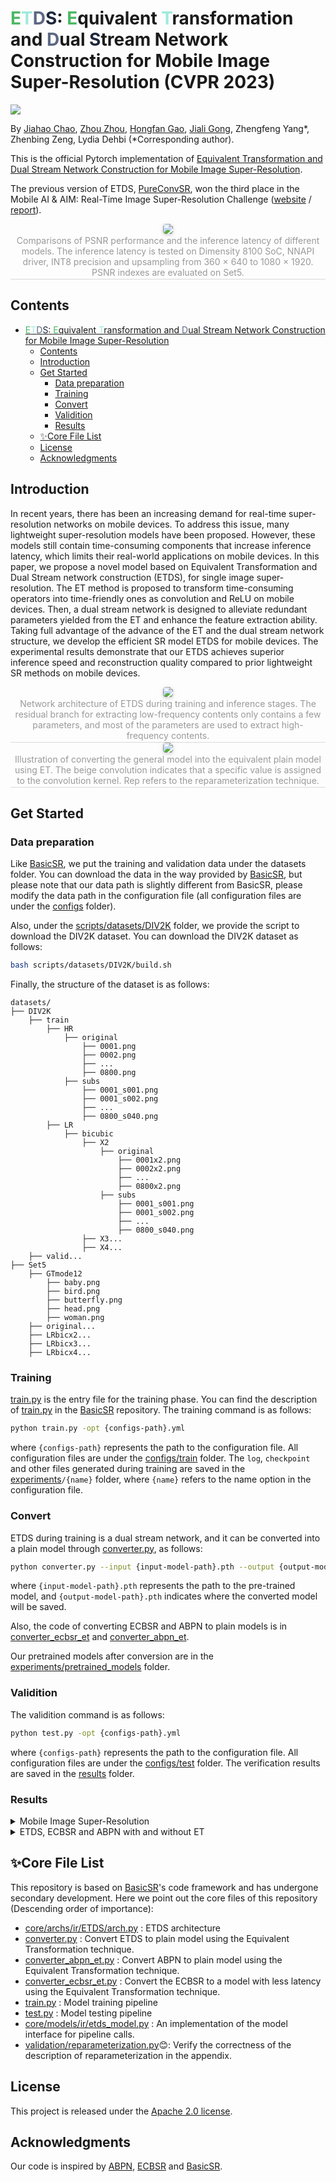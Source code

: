 # <font color='#4CB963'>E</font><font color='#A0EADE'>T</font><font color='#5C6784'>D</font><font color='#1D263B'>S</font>: <font color='#4CB963'>E</font>quivalent <font color='#A0EADE'>T</font>ransformation and <font color='#5C6784'>D</font>ual <font color="#1D263B">S</font>tream Network Construction for Mobile Image Super-Resolution (CVPR 2023)
<img src="asserts/images/name.png"/>

By [Jiahao Chao](https://github.com/CCjiahao), [Zhou Zhou](https://github.com/2019zhou), [Hongfan Gao](https://github.com/hongfangao), [Jiali Gong](https://github.com/gongjiali), Zhengfeng Yang*, Zhenbing Zeng, Lydia Dehbi (*Corresponding author).

This is the official Pytorch implementation of [Equivalent Transformation and Dual Stream Network Construction for Mobile Image Super-Resolution](comming_soon).

The previous version of ETDS, [PureConvSR](https://github.com/ECNUSR/PureConvSR-AIM2022), won the third place in the Mobile AI & AIM: Real-Time Image Super-Resolution Challenge ([website](https://data.vision.ee.ethz.ch/cvl/aim22/) / [report](https://arxiv.org/abs/2211.05910)).

<center>
    <img style="border-radius: 0.3125em; box-shadow: 0 2px 4px 0 rgba(34,36,38,.12),0 2px 10px 0 rgba(34,36,38,.08);" src="./asserts/images/psnr_latency.png">
    <br>
    <div style="color:orange; border-bottom: 1px solid #d9d9d9; display: inline-block; color: #999; padding: 2px;">Comparisons of PSNR performance and the inference latency of different models. The inference latency is tested on Dimensity 8100 SoC, NNAPI driver, INT8 precision and upsampling from 360 × 640 to 1080 × 1920. PSNR indexes are evaluated on Set5.</div>
</center>

## Contents
- [<font color='#4CB963'>E</font><font color='#A0EADE'>T</font><font color='#5C6784'>D</font><font color='#1D263B'>S</font>: <font color='#4CB963'>E</font>quivalent <font color='#A0EADE'>T</font>ransformation and <font color='#5C6784'>D</font>ual <font color="#1D263B">S</font>tream Network Construction for Mobile Image Super-Resolution](#font-color4cb963efontfont-colora0eadetfontfont-color5c6784dfontfont-color1d263bsfont-font-color4cb963efontquivalent-font-colora0eadetfontransformation-and-font-color5c6784dfontual-font-color1d263bsfonttream-network-construction-for-mobile-image-super-resolution)
  - [Contents](#contents)
  - [Introduction](#introduction)
  - [Get Started](#get-started)
    - [Data preparation](#data-preparation)
    - [Training](#training)
    - [Convert](#convert)
    - [Validition](#validition)
    - [Results](#results)
  - [✨Core File List](#core-file-list)
  - [License](#license)
  - [Acknowledgments](#acknowledgments)

## Introduction
In recent years, there has been an increasing demand for real-time super-resolution networks on mobile devices. To address this issue, many lightweight super-resolution models have been proposed. However, these models still contain time-consuming components that increase inference latency, which limits their real-world applications on mobile devices. In this paper, we propose a novel model based on Equivalent Transformation and Dual Stream network construction (ETDS), for single image super-resolution. The ET method is proposed to transform time-consuming operators into time-friendly ones as convolution and ReLU on mobile devices. Then, a dual stream network is designed to alleviate redundant parameters yielded from the ET and enhance the feature extraction ability. Taking full advantage of the advance of the ET and the dual stream network structure, we develop the efficient SR model ETDS for mobile devices. The experimental results demonstrate that our ETDS achieves superior inference speed and reconstruction quality compared to prior lightweight SR methods on mobile devices.


<center>
    <img style="border-radius: 0.3125em;
    box-shadow: 0 2px 4px 0 rgba(34,36,38,.12),0 2px 10px 0 rgba(34,36,38,.08);" 
    src="./asserts/images/model.png">
    <br>
    <div style="color:orange; border-bottom: 1px solid #d9d9d9;
    display: inline-block;
    color: #999;
    padding: 2px;">Network architecture of ETDS during training and inference stages. The residual branch for extracting low-frequency contents only contains a few parameters, and most of the parameters are used to extract high-frequency contents.</div>
</center>

<center>
    <img style="border-radius: 0.3125em; box-shadow: 0 2px 4px 0 rgba(34,36,38,.12),0 2px 10px 0 rgba(34,36,38,.08);" src="./asserts/images/equivalent-transformation.png">
    <br>
    <div style="color:orange; border-bottom: 1px solid #d9d9d9; display: inline-block; color: #999; padding: 2px;">Illustration of converting the general model into the equivalent plain model using ET. The beige convolution indicates that a specific value is assigned to the convolution kernel. Rep refers to the reparameterization technique.</div>
</center>

## Get Started

### Data preparation
Like [BasicSR](https://github.com/XPixelGroup/BasicSR), we put the training and validation data under the datasets folder. You can download the data in the way provided by [BasicSR](https://github.com/XPixelGroup/BasicSR), but please note that our data path is slightly different from BasicSR, please modify the data path in the configuration file (all configuration files are under the [configs](configs) folder).

Also, under the [scripts/datasets/DIV2K](scripts/datasets/DIV2K) folder, we provide the script to download the DIV2K dataset. You can download the DIV2K dataset as follows:

```bash
bash scripts/datasets/DIV2K/build.sh
```

Finally, the structure of the dataset is as follows:

```
datasets/
├── DIV2K
    ├── train
        ├── HR
            ├── original
                ├── 0001.png
                ├── 0002.png
                ├── ...
                ├── 0800.png
            ├── subs
                ├── 0001_s001.png
                ├── 0001_s002.png
                ├── ...
                ├── 0800_s040.png
        ├── LR
            ├── bicubic
                ├── X2
                    ├── original
                        ├── 0001x2.png
                        ├── 0002x2.png
                        ├── ...
                        ├── 0800x2.png
                    ├── subs
                        ├── 0001_s001.png
                        ├── 0001_s002.png
                        ├── ...
                        ├── 0800_s040.png
                ├── X3...
                ├── X4...
    ├── valid...
├── Set5
    ├── GTmode12
        ├── baby.png
        ├── bird.png
        ├── butterfly.png
        ├── head.png
        ├── woman.png
    ├── original...
    ├── LRbicx2...
    ├── LRbicx3...
    ├── LRbicx4...
```

### Training

[train.py](train.py) is the entry file for the training phase. You can find the description of [train.py](train.py) in the [BasicSR](https://github.com/XPixelGroup/BasicSR) repository. The training command is as follows:
```bash
python train.py -opt {configs-path}.yml
```
where `{configs-path}` represents the path to the configuration file. All configuration files are under the [configs/train](configs/train) folder. The `log`, `checkpoint` and other files generated during training are saved in the [experiments](./experiments)`/{name}` folder, where `{name}` refers to the name option in the configuration file.


### Convert
ETDS during training is a dual stream network, and it can be converted into a plain model through [converter.py](converter.py), as follows:
```bash
python converter.py --input {input-model-path}.pth --output {output-model-path}.pth
```
where `{input-model-path}.pth` represents the path to the pre-trained model, and `{output-model-path}.pth` indicates where the converted model will be saved.

Also, the code of converting ECBSR and ABPN to plain models is in [converter_ecbsr_et](converter_ecbsr_et.py) and [converter_abpn_et](converter_abpn_et.py).

Our pretrained models after conversion are in the [experiments/pretrained_models](./experiments/pretrained_models) folder.

### Validition
The validition command is as follows:
```bash
python test.py -opt {configs-path}.yml
```
where `{configs-path}` represents the path to the configuration file. All configuration files are under the [configs/test](configs/test) folder. The verification results are saved in the [results](./results) folder.

### Results

<details>
<summary>Mobile Image Super-Resolution</summary>
<p align="center">
  <img width="900" src="./asserts/tables/table-all.png">
</p>
</details>

<details>
<summary>ETDS, ECBSR and ABPN with and without ET</summary>
<p align="center">
  <img width="900" src="./asserts/tables/table-ablation-1.png">
  <img width="900" src="./asserts/tables/table-ablation-2.png">
</p>
</details>
<!-- 
<details>
<summary>others (e.g., ECBSR and ABPN) with and without ET</summary>
<p align="center">
</p>
</details> -->

## ✨Core File List
This repository is based on [BasicSR](https://github.com/XPixelGroup/BasicSR)'s code framework and has undergone secondary development. Here we point out the core files of this repository (Descending order of importance):

- [core/archs/ir/ETDS/arch.py](core/archs/ir/ETDS/arch.py) : ETDS architecture
- [converter.py](converter.py) : Convert ETDS to plain model using the Equivalent Transformation technique.
- [converter_abpn_et.py](converter_abpn_et.py) : Convert ABPN to plain model using the Equivalent Transformation technique.
- [converter_ecbsr_et.py](converter_ecbsr_et.py) : Convert the ECBSR to a model with less latency using the Equivalent Transformation technique.
- [train.py](train.py) : Model training pipeline
- [test.py](test.py) : Model testing pipeline
- [core/models/ir/etds_model.py](core/models/ir/etds_model.py) : An implementation of the model interface for pipeline calls.
- [validation/reparameterization.py](scripts/validation/reparameterization.py)😊: Verify the correctness of the description of reparameterization in the appendix.

## License
This project is released under the [Apache 2.0 license](LICENSE.txt).

## Acknowledgments
Our code is inspired by [ABPN](https://github.com/NJU-Jet/SR_Mobile_Quantization), [ECBSR](https://github.com/xindongzhang/ECBSR) and [BasicSR](https://github.com/XPixelGroup/BasicSR).
